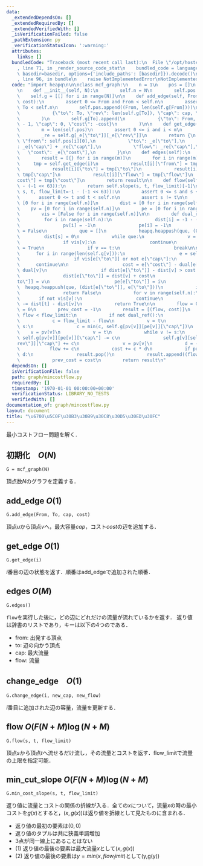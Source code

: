 ```yaml
---
data:
  _extendedDependsOn: []
  _extendedRequiredBy: []
  _extendedVerifiedWith: []
  _isVerificationFailed: false
  _pathExtension: py
  _verificationStatusIcon: ':warning:'
  attributes:
    links: []
  bundledCode: "Traceback (most recent call last):\n  File \"/opt/hostedtoolcache/PyPy/3.10.12/x64/lib/pypy3.10/site-packages/onlinejudge_verify/documentation/build.py\"\
    , line 71, in _render_source_code_stat\n    bundled_code = language.bundle(stat.path,\
    \ basedir=basedir, options={'include_paths': [basedir]}).decode()\n  File \"/opt/hostedtoolcache/PyPy/3.10.12/x64/lib/pypy3.10/site-packages/onlinejudge_verify/languages/python.py\"\
    , line 96, in bundle\n    raise NotImplementedError\nNotImplementedError\n"
  code: "import heapq\n\n\nclass mcf_graph:\n    n = 1\n    pos = []\n    g = [[]]\n\
    \n    def __init__(self, N):\n        self.n = N\n        self.pos = []\n    \
    \    self.g = [[] for i in range(N)]\n\n    def add_edge(self, From, To, cap,\
    \ cost):\n        assert 0 <= From and From < self.n\n        assert 0 <= To and\
    \ To < self.n\n        self.pos.append((From, len(self.g[From])))\n        self.g[From].append(\n\
    \            {\"to\": To, \"rev\": len(self.g[To]), \"cap\": cap, \"cost\": cost}\n\
    \        )\n        self.g[To].append(\n            {\"to\": From, \"rev\": len(self.g[From])\
    \ - 1, \"cap\": 0, \"cost\": -cost}\n        )\n\n    def get_edge(self, i):\n\
    \        m = len(self.pos)\n        assert 0 <= i and i < m\n        _e = self.g[self.pos[i][0]][self.pos[i][1]]\n\
    \        _re = self.g[_e[\"to\"]][_e[\"rev\"]]\n        return {\n           \
    \ \"from\": self.pos[i][0],\n            \"to\": _e[\"to\"],\n            \"cap\"\
    : _e[\"cap\"] + _re[\"cap\"],\n            \"flow\": _re[\"cap\"],\n         \
    \   \"cost\": _e[\"cost\"],\n        }\n\n    def edges(self):\n        m = len(self.pos)\n\
    \        result = [{} for i in range(m)]\n        for i in range(m):\n       \
    \     tmp = self.get_edge(i)\n            result[i][\"from\"] = tmp[\"from\"]\n\
    \            result[i][\"to\"] = tmp[\"to\"]\n            result[i][\"cap\"] =\
    \ tmp[\"cap\"]\n            result[i][\"flow\"] = tmp[\"flow\"]\n            result[i][\"\
    cost\"] = tmp[\"cost\"]\n        return result\n\n    def flow(self, s, t, flow_limit=-1\
    \ - (-1 << 63)):\n        return self.slope(s, t, flow_limit)[-1]\n\n    def slope(self,\
    \ s, t, flow_limit=-1 - (-1 << 63)):\n        assert 0 <= s and s < self.n\n \
    \       assert 0 <= t and t < self.n\n        assert s != t\n\n        dual =\
    \ [0 for i in range(self.n)]\n        dist = [0 for i in range(self.n)]\n    \
    \    pv = [0 for i in range(self.n)]\n        pe = [0 for i in range(self.n)]\n\
    \        vis = [False for i in range(self.n)]\n\n        def dual_ref():\n   \
    \         for i in range(self.n):\n                dist[i] = -1 - (-1 << 63)\n\
    \                pv[i] = -1\n                pe[i] = -1\n                vis[i]\
    \ = False\n            que = []\n            heapq.heappush(que, (0, s))\n   \
    \         dist[s] = 0\n            while que:\n                v = heapq.heappop(que)[1]\n\
    \                if vis[v]:\n                    continue\n                vis[v]\
    \ = True\n                if v == t:\n                    break\n\n          \
    \      for i in range(len(self.g[v])):\n                    e = self.g[v][i]\n\
    \                    if vis[e[\"to\"]] or not e[\"cap\"]:\n                  \
    \      continue\n\n                    cost = e[\"cost\"] - dual[e[\"to\"]] +\
    \ dual[v]\n                    if dist[e[\"to\"]] - dist[v] > cost:\n        \
    \                dist[e[\"to\"]] = dist[v] + cost\n                        pv[e[\"\
    to\"]] = v\n                        pe[e[\"to\"]] = i\n                      \
    \  heapq.heappush(que, (dist[e[\"to\"]], e[\"to\"]))\n            if not vis[t]:\n\
    \                return False\n            for v in range(self.n):\n         \
    \       if not vis[v]:\n                    continue\n                dual[v]\
    \ -= dist[t] - dist[v]\n            return True\n\n        flow = 0\n        cost\
    \ = 0\n        prev_cost = -1\n        result = [(flow, cost)]\n        while\
    \ flow < flow_limit:\n            if not dual_ref():\n                break\n\
    \            c = flow_limit - flow\n            v = t\n            while v !=\
    \ s:\n                c = min(c, self.g[pv[v]][pe[v]][\"cap\"])\n            \
    \    v = pv[v]\n            v = t\n            while v != s:\n               \
    \ self.g[pv[v]][pe[v]][\"cap\"] -= c\n                self.g[v][self.g[pv[v]][pe[v]][\"\
    rev\"]][\"cap\"] += c\n                v = pv[v]\n            d = -dual[s]\n \
    \           flow += c\n            cost += c * d\n            if prev_cost ==\
    \ d:\n                result.pop()\n            result.append((flow, cost))\n\
    \            prev_cost = cost\n        return result\n"
  dependsOn: []
  isVerificationFile: false
  path: graph/mincostflow.py
  requiredBy: []
  timestamp: '1970-01-01 00:00:00+00:00'
  verificationStatus: LIBRARY_NO_TESTS
  verifiedWith: []
documentation_of: graph/mincostflow.py
layout: document
title: "\u6700\u5C0F\u30B3\u30B9\u30C8\u30D5\u30ED\u30FC"
---
```


最小コストフロー問題を解く．

## 初期化　$O(N)$

```
G = mcf_graph(N)
```

頂点数$N$のグラフを定義する．

## add_edge $O(1)$

```
G.add_edge(From, To, cap, cost)
```

頂点$u$から頂点$v$へ，最大容量$cap$，コスト$cost$の辺を追加する．

## get_edge $O(1)$

```
G.get_edge(i)
```
$i$番目の辺の状態を返す．順番はadd_edgeで追加された順番．

## edges $O(M)$

```
G.edges()
```
`flow`を実行した後に，どの辺にどれだけの流量が流れているかを返す．
返り値は辞書のリストであり，キーは以下の4つのである．
- from: 出発する頂点
- to: 辺の向かう頂点
- cap: 最大流量
- flow: 流量

## change_edge　$O(1)$

```
G.change_edge(i, new_cap, new_flow)
```
$i$番目に追加された辺の容量，流量を更新する．


## flow $O(F(N+M) \log(N+M)$

```
G.flow(s, t, flow_limit)
```
頂点$s$から頂点$t$へ流せるだけ流し，その流量とコストを返す．flow_limitで流量の上限を指定可能．

## min_cut_slope $O(F(N+M) \log(N+M)$

```
G.min_cost_slope(s, t, flow_limit)
```
返り値に流量とコストの関係の折線が入る．全ての$x$について，流量$x$の時の最小コストを$g(x)$とすると，$(x, g(x))$は返り値を折線として見たものに含まれる．

- 返り値の最初の要素は$(0,0)$
- 返り値のタプルは共に狭義単調増加
- 3点が同一線上にあることはない
- (1) 返り値の最後の要素は最大流量$x$として$(x,g(x))$
- (2) 返り値の最後の要素は$y=min(x, flow_limit)$として(y,g(y))